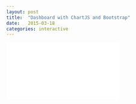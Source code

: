 ```yaml
---
layout: post
title:  "Dashboard with ChartJS and Bootstrap"
date:   2015-03-18
categories: interactive
---
```

<div class="embed-responsive embed-responsive-4by3">
<iframe src="../jEx.html" frameborder="0" class="embed-responsive-item"></iframe>
</div>